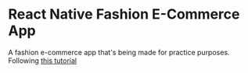 # React Native Fashion E-Commerce App
A fashion e-commerce app that's being made for practice purposes. Following [this tutorial](https://www.youtube.com/watch?v=MqRnpUC4czs&list=PLkOyNuxGl9jyhndcnbFcgNM81fZak7Rbw&index=24)
